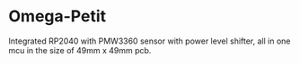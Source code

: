 # Omega-Petit
Integrated RP2040 with PMW3360 sensor with power level shifter, all in one mcu in the size of 49mm x 49mm pcb.

